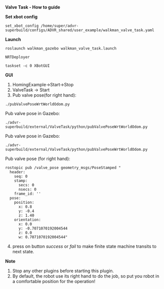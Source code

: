 **Valve Task - How to guide**

**Set xbot config**
```
set_xbot_config /home/super/advr-superbuild/configs/ADVR_shared/user_example/walkman_valve_task.yaml

```


**Launch**
```
roslaunch walkman_gazebo walkman_valve_task.launch
```

```
NRTDeployer
```

```
taskset -c 0 XBotGUI
```


**GUI**
1) HomingExample->Start->Stop
2) ValveTask -> Start
3) Pub valve pose(for right hand):

```
./pubValvePoseWrtWorldOdom.py
```

Pub valve pose in Gazebo:

```
./advr-superbuild/external/ValveTask/python/pubValvePoseWrtWorldOdom.py
```

Pub valve pose in Gazebo:

```
./advr-superbuild/external/ValveTask/python/pubValvePoseWrtWorldOdom.py
```

Pub valve pose (for right hand):
```
rostopic pub /valve_pose geometry_msgs/PoseStamped "
  header:
    seq: 0
    stamp:
      secs: 0
      nsecs: 0
    frame_id: ''
  pose:
    position:
      x: 0.8
      y: -0.4
      z: 1.40
    orientation:
      x: 0.0
      y: -0.7071070192004544
      z: 0.0
      w: 0.7071070192004544"
```
       
4) press on button _success_ or _fail_ to make finite state machine transits to next state.


**Note**
1) Stop any other plugins before starting this plugin.
2) By default, the robot use its right hand to do the job, so put you robot in a comfortable position for the operation!

